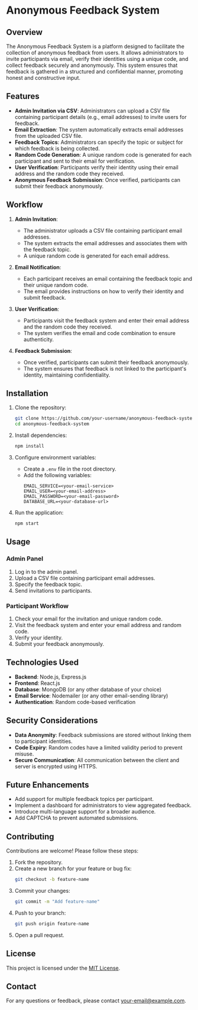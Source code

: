# Anonymous Feedback System

## Overview

The Anonymous Feedback System is a platform designed to facilitate the collection of anonymous feedback from users. It allows administrators to invite participants via email, verify their identities using a unique code, and collect feedback securely and anonymously. This system ensures that feedback is gathered in a structured and confidential manner, promoting honest and constructive input.

## Features

- **Admin Invitation via CSV**: Administrators can upload a CSV file containing participant details (e.g., email addresses) to invite users for feedback.
- **Email Extraction**: The system automatically extracts email addresses from the uploaded CSV file.
- **Feedback Topics**: Administrators can specify the topic or subject for which feedback is being collected.
- **Random Code Generation**: A unique random code is generated for each participant and sent to their email for verification.
- **User Verification**: Participants verify their identity using their email address and the random code they received.
- **Anonymous Feedback Submission**: Once verified, participants can submit their feedback anonymously.

## Workflow

1. **Admin Invitation**:
    - The administrator uploads a CSV file containing participant email addresses.
    - The system extracts the email addresses and associates them with the feedback topic.
    - A unique random code is generated for each email address.

2. **Email Notification**:
    - Each participant receives an email containing the feedback topic and their unique random code.
    - The email provides instructions on how to verify their identity and submit feedback.

3. **User Verification**:
    - Participants visit the feedback system and enter their email address and the random code they received.
    - The system verifies the email and code combination to ensure authenticity.

4. **Feedback Submission**:
    - Once verified, participants can submit their feedback anonymously.
    - The system ensures that feedback is not linked to the participant's identity, maintaining confidentiality.

## Installation

1. Clone the repository:
    ```bash
    git clone https://github.com/your-username/anonymous-feedback-system.git
    cd anonymous-feedback-system
    ```

2. Install dependencies:
    ```bash
    npm install
    ```

3. Configure environment variables:
    - Create a `.env` file in the root directory.
    - Add the following variables:
      ```
      EMAIL_SERVICE=<your-email-service>
      EMAIL_USER=<your-email-address>
      EMAIL_PASSWORD=<your-email-password>
      DATABASE_URL=<your-database-url>
      ```

4. Run the application:
    ```bash
    npm start
    ```

## Usage

### Admin Panel

1. Log in to the admin panel.
2. Upload a CSV file containing participant email addresses.
3. Specify the feedback topic.
4. Send invitations to participants.

### Participant Workflow

1. Check your email for the invitation and unique random code.
2. Visit the feedback system and enter your email address and random code.
3. Verify your identity.
4. Submit your feedback anonymously.

## Technologies Used

- **Backend**: Node.js, Express.js
- **Frontend**: React.js
- **Database**: MongoDB (or any other database of your choice)
- **Email Service**: Nodemailer (or any other email-sending library)
- **Authentication**: Random code-based verification

## Security Considerations

- **Data Anonymity**: Feedback submissions are stored without linking them to participant identities.
- **Code Expiry**: Random codes have a limited validity period to prevent misuse.
- **Secure Communication**: All communication between the client and server is encrypted using HTTPS.

## Future Enhancements

- Add support for multiple feedback topics per participant.
- Implement a dashboard for administrators to view aggregated feedback.
- Introduce multi-language support for a broader audience.
- Add CAPTCHA to prevent automated submissions.

## Contributing

Contributions are welcome! Please follow these steps:

1. Fork the repository.
2. Create a new branch for your feature or bug fix:
    ```bash
    git checkout -b feature-name
    ```
3. Commit your changes:
    ```bash
    git commit -m "Add feature-name"
    ```
4. Push to your branch:
    ```bash
    git push origin feature-name
    ```
5. Open a pull request.

## License

This project is licensed under the [MIT License](LICENSE).

## Contact

For any questions or feedback, please contact [your-email@example.com](mailto:your-email@example.com).